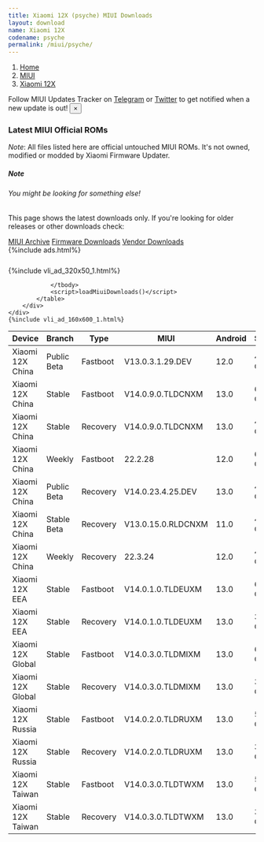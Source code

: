 ```yaml
---
title: Xiaomi 12X (psyche) MIUI Downloads
layout: download
name: Xiaomi 12X
codename: psyche
permalink: /miui/psyche/
---
```

<nav aria-label="breadcrumb">
    <ol class="breadcrumb">
        <li class="breadcrumb-item"><a href="/">Home</a></li>
        <li class="breadcrumb-item"><a href="/miui/">MIUI</a></li>
        <li class="breadcrumb-item active" aria-current="page"><a href="/miui/psyche/">Xiaomi 12X</a></li>
    </ol>
</nav>
<div class="alert alert-primary alert-dismissible fade show" role="alert">
    Follow MIUI Updates Tracker on <a href="https://t.me/MIUIUpdatesTracker" class="alert-link">Telegram</a>
     or <a href="https://twitter.com/MiFwUpdater" class="alert-link">Twitter</a> to get notified when a new update is out!
    <button type="button" class="close" data-dismiss="alert" aria-label="Close">
        <span aria-hidden="true">&times;</span>
    </button>
</div>

### Latest MIUI Official ROMs
*Note*: All files listed here are official untouched MIUI ROMs. It's not owned, modified or modded by Xiaomi Firmware Updater.
<div class="card">
  <div class="card-body">
    <h5 class="card-title">Note</h5>
    <h6 class="card-subtitle mb-2 text-muted">You might be looking for something else!</h6>
    <p class="card-text">This page shows the latest downloads only.
     If you're looking for older releases or other downloads check:</p>
    <a href="/archive/miui/psyche/" class="card-link">MIUI Archive</a>
    <a href="/firmware/psyche/" class="card-link">Firmware Downloads</a>
    <a href="/vendor/psyche/" class="card-link">Vendor Downloads</a>
  </div>
</div>
{%include ads.html%}
<div class="row justify-content-center">
    <div class="col-10">
        <div class="table-responsive-md" style="margin-top: 25px;">
            {%include vli_ad_320x50_1.html%}
            <table id="miui" class="display dt-responsive nowrap compact table table-striped table-hover table-sm">
                <thead class="thead-dark">
                    <tr>
                        <th data-ref="device">Device</th>
                        <th data-ref="branch">Branch</th>
                        <th data-ref="type">Type</th>
                        <th data-ref="miui">MIUI</th>
                        <th data-ref="android">Android</th>
                        <th data-ref="size">Size</th>
                        <th data-ref="size">Date</th>
                        <th data-ref="link">Link</th>
                    </tr>
                </thead>
                <tbody>
                <tr><td>Xiaomi 12X China</td><td>Public Beta</td><td>Fastboot</td><td>V13.0.3.1.29.DEV</td><td>12.0</td><td>4.9 GB</td><td>2022-05-19</td><td><a href="/miui/psyche/public beta/V13.0.3.1.29.DEV/">Download</a></td></tr>
<tr><td>Xiaomi 12X China</td><td>Stable</td><td>Fastboot</td><td>V14.0.9.0.TLDCNXM</td><td>13.0</td><td>6.6 GB</td><td>2023-03-27</td><td><a href="/miui/psyche/stable/V14.0.9.0.TLDCNXM/">Download</a></td></tr>
<tr><td>Xiaomi 12X China</td><td>Stable</td><td>Recovery</td><td>V14.0.9.0.TLDCNXM</td><td>13.0</td><td>4.0 GB</td><td>2023-03-31</td><td><a href="/miui/psyche/stable/V14.0.9.0.TLDCNXM/">Download</a></td></tr>
<tr><td>Xiaomi 12X China</td><td>Weekly</td><td>Fastboot</td><td>22.2.28</td><td>12.0</td><td>6.3 GB</td><td>2022-02-28</td><td><a href="/miui/psyche/weekly/22.2.28/">Download</a></td></tr>
<tr><td>Xiaomi 12X China</td><td>Public Beta</td><td>Recovery</td><td>V14.0.23.4.25.DEV</td><td>13.0</td><td>4.0 GB</td><td>2023-04-28</td><td><a href="/miui/psyche/public beta/V14.0.23.4.25.DEV/">Download</a></td></tr>
<tr><td>Xiaomi 12X China</td><td>Stable Beta</td><td>Recovery</td><td>V13.0.15.0.RLDCNXM</td><td>11.0</td><td>4.0 GB</td><td>2022-03-21</td><td><a href="/miui/psyche/stable beta/V13.0.15.0.RLDCNXM/">Download</a></td></tr>
<tr><td>Xiaomi 12X China</td><td>Weekly</td><td>Recovery</td><td>22.3.24</td><td>12.0</td><td>4.3 GB</td><td>2022-03-24</td><td><a href="/miui/psyche/weekly/22.3.24/">Download</a></td></tr>
<tr><td>Xiaomi 12X EEA</td><td>Stable</td><td>Fastboot</td><td>V14.0.1.0.TLDEUXM</td><td>13.0</td><td>6.1 GB</td><td>2023-01-18</td><td><a href="/miui/psyche/stable/V14.0.1.0.TLDEUXM/">Download</a></td></tr>
<tr><td>Xiaomi 12X EEA</td><td>Stable</td><td>Recovery</td><td>V14.0.1.0.TLDEUXM</td><td>13.0</td><td>3.9 GB</td><td>2023-02-03</td><td><a href="/miui/psyche/stable/V14.0.1.0.TLDEUXM/">Download</a></td></tr>
<tr><td>Xiaomi 12X Global</td><td>Stable</td><td>Fastboot</td><td>V14.0.3.0.TLDMIXM</td><td>13.0</td><td>6.2 GB</td><td>2023-02-20</td><td><a href="/miui/psyche/stable/V14.0.3.0.TLDMIXM/">Download</a></td></tr>
<tr><td>Xiaomi 12X Global</td><td>Stable</td><td>Recovery</td><td>V14.0.3.0.TLDMIXM</td><td>13.0</td><td>3.9 GB</td><td>2023-02-28</td><td><a href="/miui/psyche/stable/V14.0.3.0.TLDMIXM/">Download</a></td></tr>
<tr><td>Xiaomi 12X Russia</td><td>Stable</td><td>Fastboot</td><td>V14.0.2.0.TLDRUXM</td><td>13.0</td><td>5.8 GB</td><td>2023-02-23</td><td><a href="/miui/psyche/stable/V14.0.2.0.TLDRUXM/">Download</a></td></tr>
<tr><td>Xiaomi 12X Russia</td><td>Stable</td><td>Recovery</td><td>V14.0.2.0.TLDRUXM</td><td>13.0</td><td>3.9 GB</td><td>2023-03-03</td><td><a href="/miui/psyche/stable/V14.0.2.0.TLDRUXM/">Download</a></td></tr>
<tr><td>Xiaomi 12X Taiwan</td><td>Stable</td><td>Fastboot</td><td>V14.0.3.0.TLDTWXM</td><td>13.0</td><td>5.2 GB</td><td>2023-02-20</td><td><a href="/miui/psyche/stable/V14.0.3.0.TLDTWXM/">Download</a></td></tr>
<tr><td>Xiaomi 12X Taiwan</td><td>Stable</td><td>Recovery</td><td>V14.0.3.0.TLDTWXM</td><td>13.0</td><td>3.8 GB</td><td>2023-02-28</td><td><a href="/miui/psyche/stable/V14.0.3.0.TLDTWXM/">Download</a></td></tr>

                </tbody>
                <script>loadMiuiDownloads()</script>
            </table>
        </div>
    </div>
    {%include vli_ad_160x600_1.html%}
</div>
